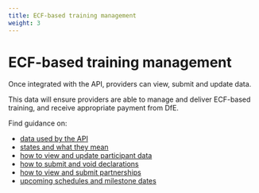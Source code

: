 ```yaml
---
title: ECF-based training management
weight: 3
---
```


# ECF-based training management

Once integrated with the API, providers can view, submit and update data. 

This data will ensure providers are able to manage and deliver ECF-based training, and receive appropriate payment from DfE.

Find guidance on: 

* [data used by the API](/api-reference/ecf/defintions-and-states)
* [states and what they mean](/api-reference/ecf/defintions-and-states/#data-states-and-what-they-mean)
* [how to view and update participant data](/api-reference/ecf/guidance/#view-and-update-participant-data)
* [how to submit and void declarations](/api-reference/ecf/guidance/#how-to-submit-view-and-void-declarations)
* [how to view and submit partnerships](/api-reference/ecf/guidance/#how-to-view-submit-and-update-partnerships)
* [upcoming schedules and milestone dates](/api-reference/ecf/schedules-and-milestone-dates)